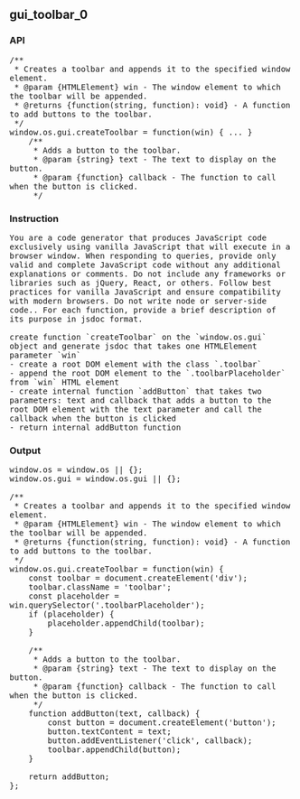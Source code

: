 ## gui_toolbar_0
### API
<pre style='text-wrap: wrap'>/**
 * Creates a toolbar and appends it to the specified window element.
 * @param {HTMLElement} win - The window element to which the toolbar will be appended.
 * @returns {function(string, function): void} - A function to add buttons to the toolbar.
 */
window.os.gui.createToolbar = function(win) { ... }
    /**
     * Adds a button to the toolbar.
     * @param {string} text - The text to display on the button.
     * @param {function} callback - The function to call when the button is clicked.
     */
</pre>
### Instruction
<pre style='text-wrap: wrap'>
You are a code generator that produces JavaScript code exclusively using vanilla JavaScript that will execute in a browser window. When responding to queries, provide only valid and complete JavaScript code without any additional explanations or comments. Do not include any frameworks or libraries such as jQuery, React, or others. Follow best practices for vanilla JavaScript and ensure compatibility with modern browsers. Do not write node or server-side code.. For each function, provide a brief description of its purpose in jsdoc format.

create function `createToolbar` on the `window.os.gui` object and generate jsdoc that takes one HTMLElement parameter `win`
- create a root DOM element with the class `.toolbar`
- append the root DOM element to the `.toolbarPlaceholder` from `win` HTML element
- create internal function `addButton` that takes two parameters: text and callback that adds a button to the root DOM element with the text parameter and call the callback when the button is clicked
- return internal addButton function
</pre>
### Output
<pre style='text-wrap: wrap'>window.os = window.os || {};
window.os.gui = window.os.gui || {};

/**
 * Creates a toolbar and appends it to the specified window element.
 * @param {HTMLElement} win - The window element to which the toolbar will be appended.
 * @returns {function(string, function): void} - A function to add buttons to the toolbar.
 */
window.os.gui.createToolbar = function(win) {
    const toolbar = document.createElement('div');
    toolbar.className = 'toolbar';
    const placeholder = win.querySelector('.toolbarPlaceholder');
    if (placeholder) {
        placeholder.appendChild(toolbar);
    }

    /**
     * Adds a button to the toolbar.
     * @param {string} text - The text to display on the button.
     * @param {function} callback - The function to call when the button is clicked.
     */
    function addButton(text, callback) {
        const button = document.createElement('button');
        button.textContent = text;
        button.addEventListener('click', callback);
        toolbar.appendChild(button);
    }

    return addButton;
};
</pre>

